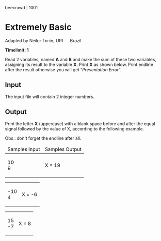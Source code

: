 ﻿<!DOCTYPE html>
<html>
  <body>
    <div class="header">
      <span>beecrowd | 1001</span>
      <h1>Extremely Basic</h1>
      <div>
        <p>
          Adapted by Neilor Tonin, URI
          <img
            alt=""
            src="https://resources.beecrowd.com.br/gallery/images/flags/br.gif"
            style="width: 16px; height: 11px"
          />
          Brazil
        </p>
      </div>
      <strong>Timelimit: 1</strong>
    </div>
    <div class="problem">
      <div class="description">
        <p>
          Read 2 variables, named <strong>A</strong> and <strong>B</strong> and
          make the sum of these two variables, assigning its result to the
          variable <strong>X</strong>. Print <strong>X</strong> as shown below.
          Print endline after the result otherwise you will get “<em
            >Presentation Error</em
          >”.
        </p>
      </div>
      <h2>Input</h2>
      <div class="input">
        <p>The input file will contain 2 integer numbers.</p>
      </div>
      <h2>Output</h2>
      <div class="output">
        <p>
          Print the letter <strong>X</strong> (uppercase) with a blank space
          before and after the equal signal followed by the value of X,
          according to the following example.
        </p>
        <p>Obs.: don't forget the endline after all.</p>
      </div>
      <div class="both"></div>
      <table>
        <thead>
          <tr>
            <td>Samples Input</td>
            <td>Samples Output</td>
          </tr>
        </thead>
        <tbody>
          <tr>
            <td class="division">
              <p>
                10<br />
                9
              </p>
            </td>
            <td>
              <p>X = 19</p>
            </td>
          </tr>
        </tbody>
      </table>
      <table>
        <thead></thead>
        <tbody>
          <tr>
            <td class="division">
              <p>
                -10<br />
                4
              </p>
            </td>
            <td>
              <p>X = -6</p>
            </td>
          </tr>
        </tbody>
      </table>
      <table>
        <thead></thead>
        <tbody>
          <tr>
            <td class="division">
              <p>
                15<br />
                -7
              </p>
            </td>
            <td>
              <p>X = 8</p>
            </td>
          </tr>
        </tbody>
      </table>
    </div>
  </body>
</html>
